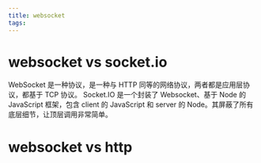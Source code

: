 ```yaml
---
title: websocket
tags:
---
```

# websocket vs socket.io
WebSocket 是一种协议，是一种与 HTTP 同等的网络协议，两者都是应用层协议，都基于 TCP 协议。
Socket.IO 是一个封装了 Websocket、基于 Node 的 JavaScript 框架，包含 client 的 JavaScript 和 server 的 Node。其屏蔽了所有底层细节，让顶层调用非常简单。
# websocket vs http

